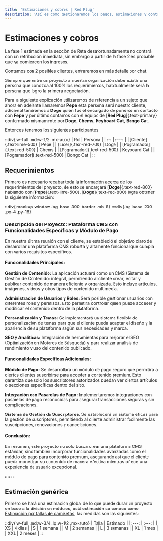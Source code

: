 ```yaml
---
title: 'Estimaciones y cobros | Red Plug'
description: 'Así es como gestionaremos los pagos, estimaciones y contribuciones'
---
```


# Estimaciones y cobros

La fase 1 estimada en la sección de Ruta desafortunadamente no contará con un retribución inmediata, sin embargo a partir de la fase 2 es probable que ya comiencen los ingresos.

Contamos con 2 posibles clientes, entraremos en más detalle por chat.


Siempre que entre un proyecto a nuestra organización debe existir una persona que conozca al 100% los requerimientos, habitualmente será la persona que logro la primera negociación.


Para la siguiente explicación utilizaremos de referencia a un sujeto que ahora en adelante llamaremos __Pepe__ esta persona será nuestro cliente, adicional tendremos a __Doge__ quien fue el encargado de ponerse en contacto con __Pepe__ y por último contamos con el equipo de [__Red Plug__]{.text-primary} conformado mismamente por __Doge__, __Chems__, __Keyboard Cat__, __Bongo Cat__.

Entonces tenemos los siguientes participantes

::div{.w-full .md:w-1/2 .mx-auto}
| Rol | Persona  |
| :-: |  :---:   |
| [Cliente]{.text-lime-500} | Pepe |
| [Líder]{.text-red-700}  | Doge  |
| [Pogramador]{.text-red-500} | Chems |
| [Pogramador]{.text-red-500} | Keyboard Cat |
| [Pogramador]{.text-red-500} | Bongo Cat |
::

## Requerimientos 

Primero es necesario recabar toda la información acerca de los requerimientos del proyecto, de esto se encargará [__Doge__]{.text-red-800} hablando con [__Pepe__]{.text-lime-500}, [__Doge__]{.text-red-800} logra obtener la siguiente información:

::div{.mockup-window .bg-base-300 .border .mb-8}
::::div{.bg-base-200 .px-4 .py-16}
### Descripción del Proyecto: Plataforma CMS con Funcionalidades Específicas y Módulo de Pago

En nuestra última reunión con el cliente, se estableció el objetivo claro de desarrollar una plataforma CMS robusta y altamente funcional que cumpla con varios requisitos específicos.

#### Funcionalidades Principales:

__Gestión de Contenido:__ La aplicación actuará como un CMS (Sistema de Gestión de Contenido) integral, permitiendo al cliente crear, editar y publicar contenido de manera eficiente y organizada. Esto incluye artículos, imágenes, videos y otros tipos de contenido multimedia.

__Administración de Usuarios y Roles:__ Será posible gestionar usuarios con diferentes roles y permisos. Esto permitirá controlar quién puede acceder y modificar el contenido dentro de la plataforma.

__Personalización y Temas:__ Se implementará un sistema flexible de personalización de temas para que el cliente pueda adaptar el diseño y la apariencia de su plataforma según sus necesidades y marca.

__SEO y Analíticas:__ Integración de herramientas para mejorar el SEO (Optimización en Motores de Búsqueda) y para realizar análisis de rendimiento y uso del contenido publicado.

#### Funcionalidades Específicas Adicionales:

__Módulo de Pago:__ Se desarrollará un módulo de pago seguro que permitirá a ciertos clientes suscribirse para acceder a contenido premium. Esto garantiza que solo los suscriptores autorizados puedan ver ciertos artículos o secciones específicas dentro del sitio.

__Integración con Pasarelas de Pago:__ Implementaremos integraciones con pasarelas de pago reconocidas para asegurar transacciones seguras y sin complicaciones.

__Sistema de Gestión de Suscriptores:__ Se establecerá un sistema eficaz para la gestión de suscriptores, permitiendo al cliente administrar fácilmente las suscripciones, renovaciones y cancelaciones.

#### Conclusión:

En resumen, este proyecto no solo busca crear una plataforma CMS estándar, sino también incorporar funcionalidades avanzadas como el módulo de pago para contenido premium, asegurando así que el cliente pueda monetizar su contenido de manera efectiva mientras ofrece una experiencia de usuario excepcional.

::::
::
## Estimación genérica

Primero se hará una estimación global de lo que puede durar un proyecto en base a la división en módulos, está estimación se conoce como [Estimación por tallas de camisetas](https://asana.com/es/resources/t-shirt-sizing), las medidas son las siguientes:


::div{.w-full .md:w-3/4 .lg:w-1/2 .mx-auto}
| Talla |  Estimado |
| :---: |   :---:   |
|   XS  | 4 días    |
|   S   | 1 semana  |
|   M   | 2 semanas |
|   L   | 3 semanas |
|   XL  | 1 mes     |
|  XXL  | 2 meses   |
::
